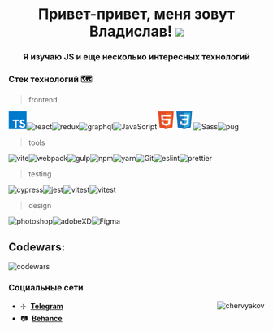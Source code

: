 <h1 align="center">Привет-привет, меня зовут Владислав!
<img src="https://github.com/blackcater/blackcater/raw/main/images/Hi.gif" height="32"/></h1>
<h3 align="center">Я изучаю JS и еще несколько интересных технологий</h3>

### Стек технологий 🗺️
>  frontend

 <img src="https://raw.githubusercontent.com/devicons/devicon/1119b9f84c0290e0f0b38982099a2bd027a48bf1/icons/typescript/typescript-original.svg" width="36" height="36" alt="typescript"/><img src="https://www.vectorlogo.zone/logos/reactjs/reactjs-icon.svg" width="36" height="36" alt="react" /><img src="https://cdn.worldvectorlogo.com/logos/redux.svg" width="36" height="36" alt="redux" /><img src="https://www.vectorlogo.zone/logos/graphql/graphql-icon.svg" width="36" height="36" alt="graphql" /><img src="https://upload.wikimedia.org/wikipedia/commons/thumb/9/99/Unofficial_JavaScript_logo_2.svg/1024px-Unofficial_JavaScript_logo_2.svg.png" width="36" height="36" alt="JavaScript" /><img src="https://github.com/devicons/devicon/blob/master/icons/html5/html5-original.svg" width="36" height="36" alt="HTML" /><img src="https://github.com/devicons/devicon/blob/master/icons/css3/css3-original.svg" width="36" height="36" alt="CSS" /><img src="https://brandeps.com/icon-download/S/Sass-icon-vector-04.svg" width="36" height="36" alt="Sass" /><img src="https://brandeps.com/logo-download/P/Pug-logo-vector-01.svg" width="48" height="48" alt="pug" />
 
>  tools
 
 <img src="https://raw.githubusercontent.com/wappalyzer/wappalyzer/cf1d90715055ce7737413401b392b34cf1da94d2/src/drivers/webextension/images/icons/vite.svg" width="36" height="36" alt="vite" /><img src="https://brandeps.com/logo-download/W/WebPack-logo-vector-01.svg" width="36" height="36" alt="webpack" /><img src="https://brandeps.com/logo-download/G/Gulp-logo-vector-01.svg" width="36" height="36" alt="gulp" /><img src="https://brandeps.com/icon-download/N/Npm-icon-vector-05.svg" width="36" height="36" alt="npm" /><img src="https://brandeps.com/icon-download/Y/Yarn-icon-vector-03.svg" width="36" height="36" alt="yarn" /><img src="https://upload.wikimedia.org/wikipedia/commons/thumb/3/3f/Git_icon.svg/1200px-Git_icon.svg.png" width="36" height="36" alt="Git" /><img src="https://www.vectorlogo.zone/logos/eslint/eslint-icon.svg" width="36" height="36" alt="eslint" /><img src="https://raw.githubusercontent.com/uiwjs/file-icons/00092fb19e0357a7d8e1cec4f909c7be24c426e9/icon/prettier.svg" width="36" height="36" alt="prettier" />
 
>  testing
  
  <img src="https://raw.githubusercontent.com/gilbarbara/logos/608007b99fab1d55be5de9f9ec2c75bcc80a438c/logos/cypress-icon.svg" width="36" height="36" alt="cypress" /><img src="https://www.vectorlogo.zone/logos/jestjsio/jestjsio-icon.svg" width="36" height="36" alt="jest" /><img src="https://testing-library.com/img/octopus-64x64.png" width="36" height="36" alt="vitest" /><img src="https://raw.githubusercontent.com/bestofjs/bestofjs-webui/f2c2676e7e96c1a796109ff18534bd116eef009f/public/logos/vitest.dark.svg" width="36" height="36" alt="vitest" />

>  design

<img src="https://brandeps.com/logo-download/A/Adobe-Photoshop-CC-logo-vector-01.svg" width="36" height="36" alt="photoshop" /><img src="https://brandeps.com/logo-download/A/Adobe-XD-CC-logo-vector-01.svg" width="36" height="36" alt="adobeXD" /><img src="https://upload.wikimedia.org/wikipedia/commons/3/33/Figma-logo.svg" width="36" height="36" alt="Figma" />

## Codewars:
<img src=https://www.codewars.com/users/chervyakov-vladislav/badges/small alt=codewars>

### Социальные сети
<a href="#">
  <img align="right" src="https://github-readme-stats.vercel.app/api/top-langs?username=chervyakov-vladislav&show_icons=true&locale=en&layout=compact" alt="chervyakov" />
</a>


- :airplane: &nbsp;**[Telegram](https://t.me/vladislav_chervyakov)**
- :camera: &nbsp;**[Behance](https://www.behance.net/chervyakov)**
